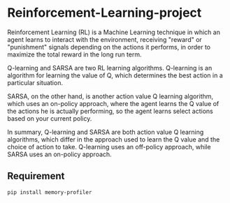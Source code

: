 # Reinforcement-Learning-project
Reinforcement Learning (RL) is a Machine Learning technique in which an agent learns to interact with the environment, receiving "reward" or "punishment" signals depending on the actions it performs, in order to maximize the total reward in the long run term.

Q-learning and SARSA are two RL learning algorithms. Q-learning is an algorithm for learning the value of Q, which determines the best action in a particular situation.

SARSA, on the other hand, is another action value Q learning algorithm, which uses an on-policy approach, where the agent learns the Q value of the actions he is actually performing, so the agent learns select actions based on your current policy.

In summary, Q-learning and SARSA are both action value Q learning algorithms, which differ in the approach used to learn the Q value and the choice of action to take. Q-learning uses an off-policy approach, while SARSA uses an on-policy approach.

## Requirement
```
pip install memory-profiler
```

